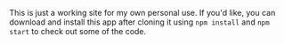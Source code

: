 This is just a working site for my own personal use.  If you'd like, you can download and install this app after cloning it using `npm install` and `npm start` to check out some of the code.
